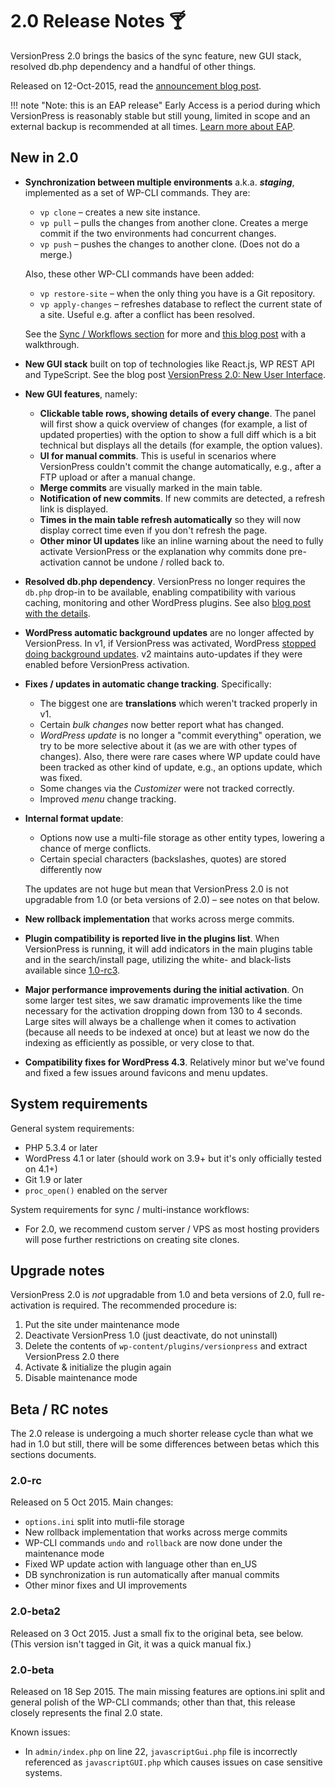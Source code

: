 # 2.0 Release Notes 🍸

VersionPress 2.0 brings the basics of the sync feature, new GUI stack, resolved db.php dependency and a handful of other things.

Released on 12-Oct-2015, read the [announcement blog post](https://blog.versionpress.net/2015/10/versionpress-2-0-released/).

!!! note "Note: this is an EAP release"
    Early Access is a period during which VersionPress is reasonably stable but still young, limited in scope and an external backup is recommended at all times. [Learn more about EAP](../getting-started/about-eap.md).

## New in 2.0

- **Synchronization between multiple environments** a.k.a. ***staging***, implemented as a set of WP-CLI commands. They are:

    - `vp clone` – creates a new site instance.
    - `vp pull` – pulls the changes from another clone. Creates a merge commit if the two environments had concurrent changes.
    - `vp push` – pushes the changes to another clone. (Does not do a merge.)

    Also, these other WP-CLI commands have been added:

    - `vp restore-site` – when the only thing you have is a Git repository.
    - `vp apply-changes` – refreshes database to reflect the current state of a site. Useful e.g. after a conflict has been resolved.

    See the [Sync / Workflows section](../sync/index.md) for more and [this blog post](https://blog.versionpress.net/2015/09/versionpress-2-0-staging/) with a walkthrough.

- **New GUI stack** built on top of technologies like React.js, WP REST API and TypeScript. See the blog post [VersionPress 2.0: New User Interface](https://blog.versionpress.net/2015/09/versionpress-2-0-new-user-interface/).
- **New GUI features**, namely:
    - **Clickable table rows, showing details of every change**. The panel will first show a quick overview of changes (for example, a list of updated properties) with the option to show a full diff which is a bit technical but displays all the details (for example, the option values).
    - **UI for manual commits**. This is useful in scenarios where VersionPress couldn't commit the change automatically, e.g., after a FTP upload or after a manual change.
    - **Merge commits** are visually marked in the main table.
    - **Notification of new commits**. If new commits are detected, a refresh link is displayed.
    - **Times in the main table refresh automatically** so they will now display correct time even if you don't refresh the page.
    - **Other minor UI updates** like an inline warning about the need to fully activate VersionPress or the explanation why commits done pre-activation cannot be undone / rolled back to.
- **Resolved db.php dependency**. VersionPress no longer requires the `db.php` drop-in to be available, enabling compatibility with various caching, monitoring and other WordPress plugins. See also [blog post with the details](https://blog.versionpress.net/2015/10/the-db-php-issue/).
- **WordPress automatic background updates** are no longer affected by VersionPress. In v1, if VersionPress was activated, WordPress [stopped doing background updates](https://codex.wordpress.org/Configuring_Automatic_Background_Updates). v2 maintains auto-updates if they were enabled before VersionPress activation.
- **Fixes / updates in automatic change tracking**. Specifically:
    - The biggest one are **translations** which weren't tracked properly in v1.
    - Certain *bulk changes* now better report what has changed.
    - *WordPress update* is no longer a "commit everything" operation, we try to be more selective about it (as we are with other types of changes). Also, there were rare cases where WP update could have been tracked as other kind of update, e.g., an options update, which was fixed.
    - Some changes via the *Customizer* were not tracked correctly.
    - Improved *menu* change tracking.
- **Internal format update**:
    - Options now use a multi-file storage as other entity types, lowering a chance of merge conflicts.
    - Certain special characters (backslashes, quotes) are stored differently now

    The updates are not huge but mean that VersionPress 2.0 is not upgradable from 1.0 (or beta versions of 2.0) – see notes on that below.

- **New rollback implementation** that works across merge commits.
- **Plugin compatibility is reported live in the plugins list**. When VersionPress is running, it will add indicators in the main plugins table and in the search/install page, utilizing the white- and black-lists available since [1.0-rc3](./1.0-rc3.md).
- **Major performance improvements during the initial activation**. On some larger test sites, we saw dramatic improvements like the time necessary for the activation dropping down from 130 to 4 seconds. Large sites will always be a challenge when it comes to activation (because all needs to be indexed at once) but at least we now do the indexing as efficiently as possible, or very close to that.
- **Compatibility fixes for WordPress 4.3**. Relatively minor but we've found and fixed a few issues around favicons and menu updates.

## System requirements

General system requirements:

- PHP 5.3.4 or later
- WordPress 4.1 or later (should work on 3.9+ but it's only officially tested on 4.1+)
- Git 1.9 or later
- `proc_open()` enabled on the server

System requirements for sync / multi-instance workflows:

- For 2.0, we recommend custom server / VPS as most hosting providers will pose further restrictions on creating site clones.

## Upgrade notes

VersionPress 2.0 is *not* upgradable from 1.0 and beta versions of 2.0, full re-activation is required. The recommended procedure is:

1. Put the site under maintenance mode
2. Deactivate VersionPress 1.0 (just deactivate, do not uninstall)
3. Delete the contents of `wp-content/plugins/versionpress` and extract VersionPress 2.0 there
4. Activate & initialize the plugin again
5. Disable maintenance mode

## Beta / RC notes

The 2.0 release is undergoing a much shorter release cycle than what we had in 1.0 but still, there will be some differences between betas which this sections documents.

### 2.0-rc

Released on 5 Oct 2015. Main changes:

- `options.ini` split into mutli-file storage
- New rollback implementation that works across merge commits
- WP-CLI commands `undo` and `rollback` are now done under the maintenance mode
- Fixed WP update action with language other than en_US
- DB synchronization is run automatically after manual commits
- Other minor fixes and UI improvements

### 2.0-beta2

Released on 3 Oct 2015. Just a small fix to the original beta, see below. (This version isn't tagged in Git, it was a quick manual fix.)

### 2.0-beta

Released on 18 Sep 2015. The main missing features are options.ini split and general polish of the WP-CLI commands; other than that, this release closely represents the final 2.0 state.

Known issues:

- In `admin/index.php` on line 22, `javascriptGui.php` file is incorrectly referenced as `javascriptGUI.php` which causes issues on case sensitive systems.
